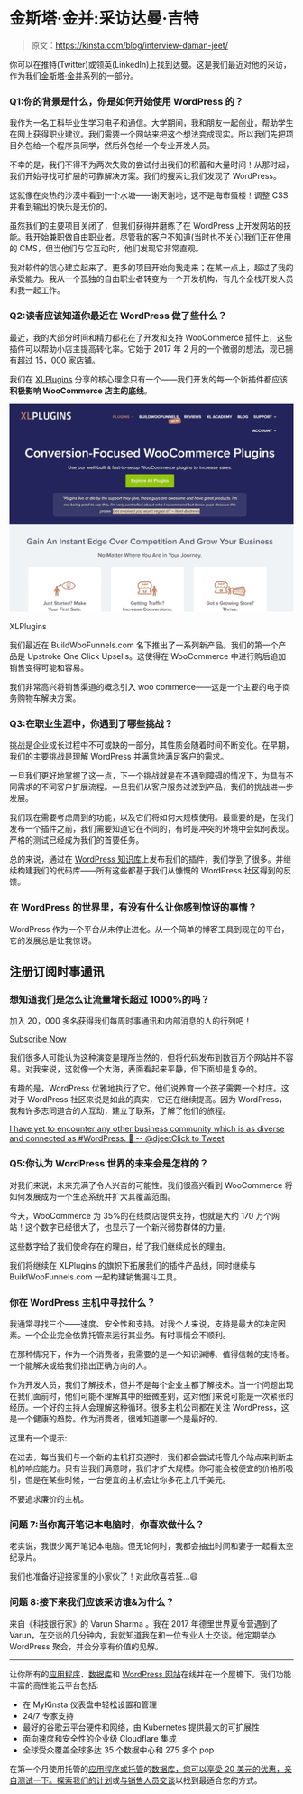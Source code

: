 # 金斯塔·金并:采访达曼·吉特

> 原文：<https://kinsta.com/blog/interview-daman-jeet/>

你可以在推特(Twitter)或领英(LinkedIn)上找到达曼。这是我们最近对他的采访，作为我们[金斯塔·金并](https://kinsta.com/?post_type=post&s=kingpin)系列的一部分。

### Q1:你的背景是什么，你是如何开始使用 WordPress 的？

我作为一名工科毕业生学习电子和通信。大学期间，我和朋友一起创业，帮助学生在网上获得职业建议。我们需要一个网站来把这个想法变成现实。所以我们先把项目外包给一个程序员同学，然后外包给一个专业开发人员。

不幸的是，我们不得不为两次失败的尝试付出我们的积蓄和大量时间！从那时起，我们开始寻找可扩展的可靠解决方案。我们的搜索让我们发现了 WordPress。

这就像在炎热的沙漠中看到一个水塘——谢天谢地，这不是海市蜃楼！调整 CSS 并看到输出的快乐是无价的。

虽然我们的主要项目关闭了，但我们获得并磨练了在 WordPress 上开发网站的技能。我开始兼职做自由职业者。尽管我的客户不知道(当时也不关心)我们正在使用的 CMS，但当他们与它互动时，他们发现它非常直观。

我对软件的信心建立起来了。更多的项目开始向我走来；在某一点上，超过了我的承受能力。我从一个孤独的自由职业者转变为一个开发机构，有几个全栈开发人员和我一起工作。

### Q2:读者应该知道你最近在 WordPress 做了些什么？

最近，我的大部分时间和精力都花在了开发和支持 WooCommerce 插件上，这些插件可以帮助小店主提高转化率。它始于 2017 年 2 月的一个微弱的想法，现已拥有超过 15，000 家店铺。

我们在 [XLPlugins](https://xlplugins.com/) 分享的核心理念只有一个——我们开发的每一个新插件都应该**积极影响 WooCommerce 店主的底线**。

[![XLPlugins](img/140681094fe6611cf0c8831f305e1adb.png)](https://xlplugins.com/)

XLPlugins



我们最近在 BuildWooFunnels.com 名下推出了一系列新产品。我们的第一个产品是 Upstroke One Click Upsells。这使得在 WooCommerce 中进行购后追加销售变得可能和容易。

我们非常高兴将销售渠道的概念引入 woo commerce——这是一个主要的电子商务购物车解决方案。

### Q3:在职业生涯中，你遇到了哪些挑战？

挑战是企业成长过程中不可或缺的一部分，其性质会随着时间不断变化。在早期，我们的主要挑战是理解 WordPress 并满意地满足客户的需求。

一旦我们更好地掌握了这一点，下一个挑战就是在不遇到障碍的情况下，为具有不同需求的不同客户扩展流程。一旦我们从客户服务过渡到产品，我们的挑战进一步发展。

我们现在需要考虑周到的功能，以及它们将如何大规模使用。最重要的是，在我们发布一个插件之前，我们需要知道它在不同的，有时是冲突的环境中会如何表现。严格的测试已经成为我们的首要任务。

总的来说，通过在 [WordPress 知识库](https://profiles.wordpress.org/xlplugins#content-plugins)上发布我们的插件，我们学到了很多。并继续构建我们的代码库——所有这些都基于我们从慷慨的 WordPress 社区得到的反馈。

### 在 WordPress 的世界里，有没有什么让你感到惊讶的事情？

WordPress 作为一个平台从未停止进化。从一个简单的博客工具到现在的平台，它的发展总是让我惊讶。

## 注册订阅时事通讯



### 想知道我们是怎么让流量增长超过 1000%的吗？

加入 20，000 多名获得我们每周时事通讯和内部消息的人的行列吧！

[Subscribe Now](#newsletter)

我们很多人可能认为这种演变是理所当然的，但将代码发布到数百万个网站并不容易。对我来说，这就像一个大海，表面看起来平静，但下面却是复杂的。

有趣的是，WordPress 优雅地执行了它。他们说养育一个孩子需要一个村庄。这对于 WordPress 社区来说是如此的真实，它还在继续提高。因为 WordPress，我和许多志同道合的人互动，建立了联系，了解了他们的旅程。

[I have yet to encounter any other business community which is as diverse and connected as #WordPress. 🤘 -- @djeetClick to Tweet](https://twitter.com/intent/tweet?url=https%3A%2F%2Fbit.ly%2F3dWtCbt&via=kinsta&text=I+have+yet+to+encounter+any+other+business+community+which+is+as+diverse+and+connected+as+%23WordPress.+%F0%9F%A4%98+--+%40djeet)

### Q5:你认为 WordPress 世界的未来会是怎样的？

对我们来说，未来充满了令人兴奋的可能性。我们很高兴看到 WooCommerce 将如何发展成为一个生态系统并扩大其覆盖范围。

今天，WooCommerce 为 35%的在线商店提供支持，也就是大约 170 万个网站！这个数字已经很大了，也显示了一个新兴弱势群体的力量。

这些数字给了我们使命存在的理由，给了我们继续成长的理由。

我们将继续在 XLPlugins 的旗帜下拓展我们的插件产品线，同时继续与 BuildWooFunnels.com 一起构建销售漏斗工具。

### 你在 WordPress 主机中寻找什么？

我通常寻找三个——速度、安全性和支持。对我个人来说，支持是最大的决定因素。一个企业完全依靠托管来运行其业务。有时事情会不顺利。

在那种情况下，作为一个消费者，我需要的是一个知识渊博、值得信赖的支持者。一个能解决或给我们指出正确方向的人。

作为开发人员，我们了解技术，但并不是每个企业主都了解技术。当一个问题出现在我们面前时，他们可能不理解其中的细微差别，这对他们来说可能是一次紧张的经历。一个好的主持人会理解这种循环。很多主机公司都在关注 WordPress，这是一个健康的趋势。作为消费者，很难知道哪一个是最好的。

这里有一个提示:

在过去，每当我们与一个新的主机打交道时，我们都会尝试托管几个站点来判断主机的响应能力。只有当我们满意时，我们才扩大规模。你可能会被便宜的价格所吸引，但是在某些时候，一台便宜的主机会让你多花上几千美元。

不要追求廉价的主机。

### 问题 7:当你离开笔记本电脑时，你喜欢做什么？

老实说，我很少离开笔记本电脑。但无论何时，我都会抽出时间和妻子一起看太空纪录片。

我们也准备好迎接家里的小家伙了！对此欣喜若狂…😄

### 问题 8:接下来我们应该采访谁&为什么？

来自《科技银行家》的 Varun Sharma 。我在 2017 年德里世界夏令营遇到了 Varun，在交谈的几分钟内，我就知道我在和一位专业人士交谈。他定期举办 WordPress 聚会，并会分享有价值的见解。

* * *

让你所有的[应用程序](https://kinsta.com/application-hosting/)、[数据库](https://kinsta.com/database-hosting/)和 [WordPress 网站](https://kinsta.com/wordpress-hosting/)在线并在一个屋檐下。我们功能丰富的高性能云平台包括:

*   在 MyKinsta 仪表盘中轻松设置和管理
*   24/7 专家支持
*   最好的谷歌云平台硬件和网络，由 Kubernetes 提供最大的可扩展性
*   面向速度和安全性的企业级 Cloudflare 集成
*   全球受众覆盖全球多达 35 个数据中心和 275 多个 pop

在第一个月使用托管的[应用程序或托管](https://kinsta.com/application-hosting/)的[数据库，您可以享受 20 美元的优惠，亲自测试一下。探索我们的](https://kinsta.com/database-hosting/)[计划](https://kinsta.com/plans/)或[与销售人员交谈](https://kinsta.com/contact-us/)以找到最适合您的方式。
